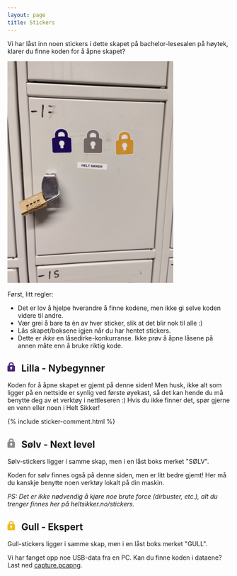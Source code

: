 ```yaml
---
layout: page
title: Stickers
---
```



Vi har låst inn noen stickers i dette skapet på bachelor-lesesalen på høytek, klarer du finne koden for å åpne skapet?

<img src="/public/skap.jpg" style="height: 500px;">

Først, litt regler:

* Det er lov å hjelpe hverandre å finne kodene, men ikke gi selve koden videre til andre.
* Vær grei å bare ta èn av hver sticker, slik at det blir nok til alle :)
* Lås skapet/boksene igjen når du har hentet stickers.
* Dette er _ikke_ en låsedirke-konkurranse. Ikke prøv å åpne låsene på annen måte enn å bruke riktig kode.

<div style="clear:both;">
<h2><img src="/public/purple.png" style="width: 1em;display:inline;margin-bottom: 0;margin-right: 0.5em;">Lilla - Nybegynner</h2>

Koden for å åpne skapet er gjemt på denne siden! Men husk, ikke alt som ligger på en nettside er synlig ved første øyekast, så det kan hende du må benytte deg av et verktøy i nettleseren :) Hvis du ikke finner det, spør gjerne en venn eller noen i Helt Sikker!

{% include sticker-comment.html %}

<h2><img src="/public/silver.png" style="width: 1em;display:inline;margin-bottom: 0;margin-right: 0.5em;">Sølv - Next level</h2>

Sølv-stickers ligger i samme skap, men i en låst boks merket "SØLV". <br>

Koden for sølv finnes også på denne siden, men er litt bedre gjemt! Her må du kanskje benytte noen verktøy lokalt på din maskin.<br>

<i>PS: Det er ikke nødvendig å kjøre noe brute force (dirbuster, etc.), alt du trenger finnes her på heltsikker.no/stickers.</i>


<h2><img src="/public/gold.png" style="width: 1em;display:inline;margin-bottom: 0;margin-right: 0.5em;">Gull - Ekspert</h2>

Gull-stickers ligger i samme skap, men i en låst boks merket "GULL". <br>

Vi har fanget opp noe USB-data fra en PC. Kan du finne koden i dataene? Last ned <a href="/public/capture.pcapng">capture.pcapng</a>.

</div>
